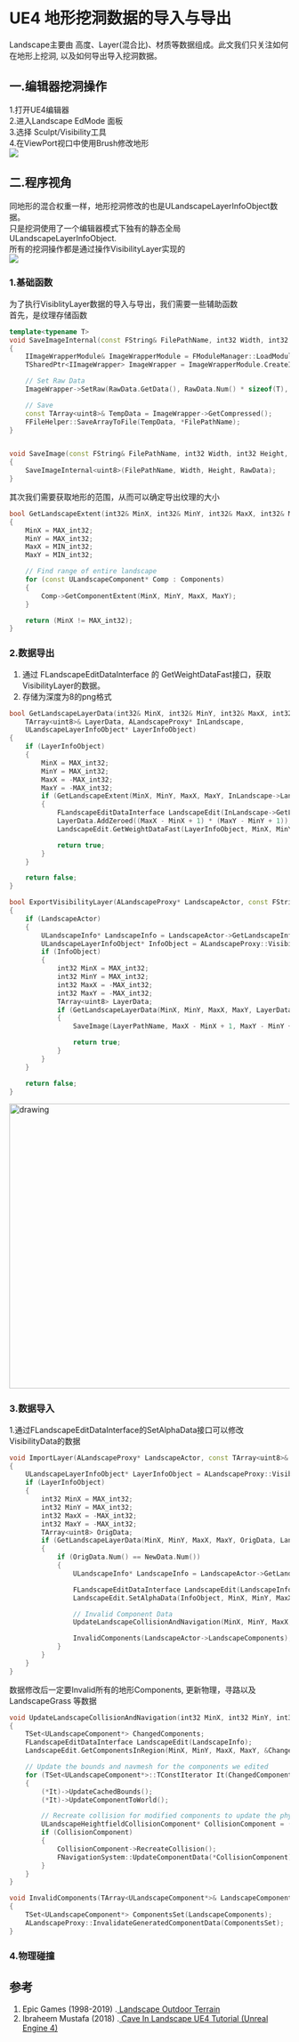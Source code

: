# UE4 地形挖洞数据的导入与导出
Landscape主要由 高度、Layer(混合比)、材质等数据组成。此文我们只关注如何在地形上挖洞, 以及如何导出导入挖洞数据。

## 一.编辑器挖洞操作
1.打开UE4编辑器   
2.进入Landscape EdMode 面板    
3.选择 Sculpt/Visibility工具    
4.在ViewPort视口中使用Brush修改地形    
![](https://github.com/timi-liuliang/writing/blob/master/2019/16.UE4%20Modidfy%20Visibility%20Layer/ModifyVisibilityLayer.gif?raw=true)  

## 二.程序视角
同地形的混合权重一样，地形挖洞修改的也是ULandscapeLayerInfoObject数据。   
只是挖洞使用了一个编辑器模式下独有的静态全局 ULandscapeLayerInfoObject.  
所有的挖洞操作都是通过操作VisibilityLayer实现的    
![](https://github.com/timi-liuliang/writing/blob/master/2019/16.UE4%20Modidfy%20Visibility%20Layer/Visibility.png?raw=true)   

### 1.基础函数
为了执行VisiblityLayer数据的导入与导出，我们需要一些辅助函数   
首先，是纹理存储函数
```cpp
template<typename T>
void SaveImageInternal(const FString& FilePathName, int32 Width, int32 Height, const TArray<T>& RawData)
{
	IImageWrapperModule& ImageWrapperModule = FModuleManager::LoadModuleChecked<IImageWrapperModule>("ImageWrapper");
	TSharedPtr<IImageWrapper> ImageWrapper = ImageWrapperModule.CreateImageWrapper(EImageFormat::PNG);

	// Set Raw Data
	ImageWrapper->SetRaw(RawData.GetData(), RawData.Num() * sizeof(T), Width, Height, ERGBFormat::Gray, sizeof(T) * 8);

	// Save
	const TArray<uint8>& TempData = ImageWrapper->GetCompressed();
	FFileHelper::SaveArrayToFile(TempData, *FilePathName);
}


void SaveImage(const FString& FilePathName, int32 Width, int32 Height, const TArray<uint8>& RawData)
{
	SaveImageInternal<uint8>(FilePathName, Width, Height, RawData);
}
```
其次我们需要获取地形的范围，从而可以确定导出纹理的大小
```cpp
bool GetLandscapeExtent(int32& MinX, int32& MinY, int32& MaxX, int32& MaxY, const TArray<ULandscapeComponent*>& Components)
{
	MinX = MAX_int32;
	MinY = MAX_int32;
	MaxX = MIN_int32;
	MaxY = MIN_int32;

	// Find range of entire landscape
	for (const ULandscapeComponent* Comp : Components)
	{
		Comp->GetComponentExtent(MinX, MinY, MaxX, MaxY);
	}

	return (MinX != MAX_int32);
}
```

### 2.数据导出
1. 通过 FLandscapeEditDataInterface 的 GetWeightDataFast接口，获取VisibilityLayer的数据。  
2. 存储为深度为8的png格式   
```cpp
bool GetLandscapeLayerData(int32& MinX, int32& MinY, int32& MaxX, int32& MaxY, 
	TArray<uint8>& LayerData, ALandscapeProxy* InLandscape, 
	ULandscapeLayerInfoObject* LayerInfoObject)
{
	if (LayerInfoObject)
	{
		MinX = MAX_int32;
		MinY = MAX_int32;
		MaxX = -MAX_int32;
		MaxY = -MAX_int32;
		if (GetLandscapeExtent(MinX, MinY, MaxX, MaxY, InLandscape->LandscapeComponents))
		{
			FLandscapeEditDataInterface LandscapeEdit(InLandscape->GetLandscapeInfo());
			LayerData.AddZeroed((MaxX - MinX + 1) * (MaxY - MinY + 1));
			LandscapeEdit.GetWeightDataFast(LayerInfoObject, MinX, MinY, MaxX, MaxY, LayerData.GetData(), 0);

			return true;
		}
	}

	return false;
}

bool ExportVisibilityLayer(ALandscapeProxy* LandscapeActor, const FString& LayerPathName)
{
	if (LandscapeActor)
	{
		ULandscapeInfo* LandscapeInfo = LandscapeActor->GetLandscapeInfo();
		ULandscapeLayerInfoObject* InfoObject = ALandscapeProxy::VisibilityLayer;
		if (InfoObject)
		{
			int32 MinX = MAX_int32;
			int32 MinY = MAX_int32;
			int32 MaxX = -MAX_int32;
			int32 MaxY = -MAX_int32;
			TArray<uint8> LayerData;
			if (GetLandscapeLayerData(MinX, MinY, MaxX, MaxY, LayerData, LandscapeActor, InfoObject))
			{
				SaveImage(LayerPathName, MaxX - MinX + 1, MaxY - MinY + 1, LayerData);

				return true;
			}
		}
	}

	return false;
}

```
<img src="https://github.com/timi-liuliang/writing/blob/master/2019/16.UE4%20Modidfy%20Visibility%20Layer/Heightmap_x0_y0.png?raw=true" alt="drawing" width="512"/>

### 3.数据导入
1.通过FLandscapeEditDataInterface的SetAlphaData接口可以修改VisibilityData的数据
```cpp
void ImportLayer(ALandscapeProxy* LandscapeActor, const TArray<uint8>& NewData)
{
	ULandscapeLayerInfoObject* LayerInfoObject = ALandscapeProxy::VisibilityLayer;
	if (LayerInfoObject)
	{
		int32 MinX = MAX_int32;
		int32 MinY = MAX_int32;
		int32 MaxX = -MAX_int32;
		int32 MaxY = -MAX_int32;
		TArray<uint8> OrigData;
		if (GetLandscapeLayerData(MinX, MinY, MaxX, MaxY, OrigData, LandscapeActor, LayerInfoObject))
		{
			if (OrigData.Num() == NewData.Num())
			{
				ULandscapeInfo* LandscapeInfo = LandscapeActor->GetLandscapeInfo();

				FLandscapeEditDataInterface LandscapeEdit(LandscapeInfo);
				LandscapeEdit.SetAlphaData(InfoObject, MinX, MinY, MaxX, MaxY, NewData.GetData(), 0, ELandscapeLayerPaintingRestriction::None, true, false);

				// Invalid Component Data
				UpdateLandscapeCollisionAndNavigation(MinX, MinY, MaxX, MaxY, LandscapeInfo);

				InvalidComponents(LandscapeActor->LandscapeComponents);
			}
		}
	}
}
```
数据修改后一定要Invalid所有的地形Components, 更新物理，寻路以及LandscapeGrass 等数据
```cpp
void UpdateLandscapeCollisionAndNavigation(int32 MinX, int32 MinY, int32 MaxX, int32 MaxY, ULandscapeInfo* LandscapeInfo)
{
    TSet<ULandscapeComponent*> ChangedComponents;
    FLandscapeEditDataInterface LandscapeEdit(LandscapeInfo);
    LandscapeEdit.GetComponentsInRegion(MinX, MinY, MaxX, MaxY, &ChangedComponents);

    // Update the bounds and navmesh for the components we edited
    for (TSet<ULandscapeComponent*>::TConstIterator It(ChangedComponents); It; ++It)
    {
        (*It)->UpdateCachedBounds();
        (*It)->UpdateComponentToWorld();

        // Recreate collision for modified components to update the physical materials
        ULandscapeHeightfieldCollisionComponent* CollisionComponent = (*It)->CollisionComponent.Get();
        if (CollisionComponent)
        {
            CollisionComponent->RecreateCollision();
            FNavigationSystem::UpdateComponentData(*CollisionComponent);
        }
    }
}

void InvalidComponents(TArray<ULandscapeComponent*>& LandscapeComponents)
{
	TSet<ULandscapeComponent*> ComponentsSet(LandscapeComponents);
	ALandscapeProxy::InvalidateGeneratedComponentData(ComponentsSet);
}
```

### 4.物理碰撞



## 参考
1. Epic Games (1998-2019) .[ Landscape Outdoor Terrain](https://docs.unrealengine.com/en-US/Engine/Landscape/index.html)
2. Ibraheem Mustafa (2018) .[ Cave In Landscape UE4 Tutorial (Unreal Engine 4)](https://www.youtube.com/watch?v=1jKLYxPBszQ)
